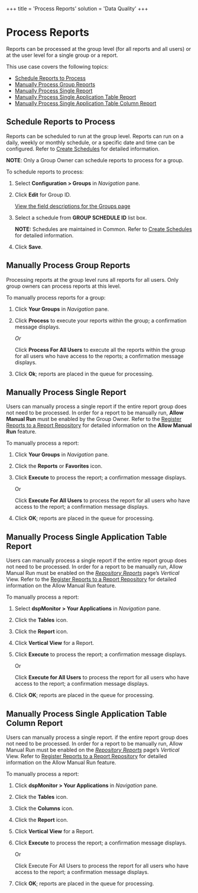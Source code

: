 +++
title = 'Process Reports'
solution = 'Data Quality'
+++

# Process Reports

Reports can be processed at the group level (for all reports and all
users) or at the user level for a single group or a report.  

This use case covers the following topics:

  - [Schedule Reports to Process](#Schedule_Reports_to_Process)
  - [Manually Process Group Reports](#Manually_Process_Group_Reports)
  - [Manually Process Single Report](#Manually_Process_Single_Report)
  - [Manually Process Single Application Table
    Report](#Manually_Process_Single_Application_Table_Report)
  - [Manually Process Single Application Table Column
    Report](#Manually_Process_Single_Application_Table_Column_Report)

## <span id="Schedule_Reports_to_Process"></span>Schedule Reports to Process

Reports can be scheduled to run at the group level. Reports can run on a
daily, weekly or monthly schedule, or a specific date and time can be
configured. Refer to [Create
Schedules](../../../Platform/Common/Use_Cases/Create_Schedules) for
detailed information.

<span style="font-weight: bold;">NOTE</span>: Only a Group Owner can
schedule reports to process for a group.

To schedule reports to process:

1.  Select **Configuration \> Groups** in *Navigation* pane.

2.  Click **Edit** for Group ID.
    
    [View the field descriptions for the Groups
    page](../Page_Desc/Groups_H)

3.  Select a schedule from **GROUP SCHEDULE ID** list box.
    
    **NOTE:** Schedules are maintained in Common. Refer to [Create
    Schedules](../../../Platform/Common/Use_Cases/Create_Schedules)
    for detailed information.

4.  Click
**Save**.

## <span id="Manually_Process_Group_Reports"></span>Manually Process Group Reports

Processing reports at the group level runs all reports for all users.
Only group owners can process reports at this level.

To manually process reports for a group:

1.  Click **Your Groups** in *Navigation* pane.

2.  Click **Process** to execute your reports within the group; a
    confirmation message displays.
    
    *Or*
    
    Click **Process For All Users** to execute all the reports within
    the group for all users who have access to the reports; a
    confirmation message displays.

3.  Click **Ok**; reports are placed in the queue for
processing.

## <span id="Manually_Process_Single_Report"></span>Manually Process Single Report

Users can manually process a single report if the entire report group
does not need to be processed. In order for a report to be manually run,
**Allow Manual Run** must be enabled by the Group Owner. Refer to the
[Register Reports to a Report
Repository](Register_Reports_to_a_Report_Repo) for detailed
information on the **Allow Manual Run** feature.

To manually process a report: 

1.  Click **Your Groups** in *Navigation* pane.

2.  Click the **Reports** or **Favorites** icon.

3.  Click **Execute** to process the report; a confirmation message
    displays.
    
    Or
    
    Click **Execute For All Users** to process the report for all users
    who have access to the report; a confirmation message displays.

4.  Click **OK**; reports are placed in the queue for
processing.

## <span id="Manually_Process_Single_Application_Table_Report"></span>Manually Process Single Application Table Report

Users can manually process a single report if the entire report group
does not need to be processed. In order for a report to be manually run,
Allow Manual Run must be enabled on the *[Repository
Reports](../Page_Desc/Repository_Reports_H)* page’s *Vertical* View.
Refer to the [Register Reports to a Report
Repository](Register_Reports_to_a_Report_Repo) for detailed
information on the Allow Manual Run feature.

To manually process a report:

1.  Select **dspMonitor \> Your Applications** in *Navigation* pane.

2.  Click the **Tables** icon.

3.  Click the **Report** icon.

4.  Click **Vertical View** for a Report.

5.  Click **Execute** to process the report; a confirmation message
    displays.
    
    Or
    
    Click **Execute for All Users** to process the report for all users
    who have access to the report; a confirmation message displays.

6.  Click **OK**; reports are placed in the queue for
processing.

## <span id="Manually_Process_Single_Application_Table_Column_Report"></span>Manually Process Single Application Table Column Report

Users can manually process a single report. if the entire report group
does not need to be processed. In order for a report to be manually run,
Allow Manual Run must be enabled on the *[Repository
Reports](../Page_Desc/Repository_Reports_H)* page’s *Vertical* View.
Refer to [Register Reports to a Report
Repository](Register_Reports_to_a_Report_Repo) for detailed
information on the Allow Manual Run feature.

To manually process a report:

1.  Click **dspMonitor \> Your Applications** in *Navigation* pane.

2.  Click the **Tables** icon.

3.  Click the **Columns** icon.

4.  Click the **Report** icon.

5.  Click **Vertical View** for a Report.

6.  Click **Execute** to process the report; a confirmation message
    displays.
    
    Or
    
    <span style="font-weight: normal;">Click </span>Execute For All
    Users<span style="font-weight: normal;"> to process the report for
    all users who have access to the report; a confirmation message
    displays.</span>

7.  Click **OK**; reports are placed in the queue for processing.
